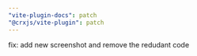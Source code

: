 ```yaml
---
"vite-plugin-docs": patch
"@crxjs/vite-plugin": patch
---
```


fix: add new screenshot and remove the redudant code
